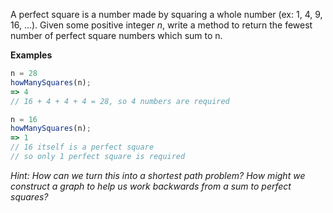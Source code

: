 A perfect square is a number made by squaring a whole number (ex: 1, 4, 9, 16, ...). Given some positive integer _n_, write a method to return the fewest number of perfect square numbers which sum to n.

**Examples**

```js
n = 28
howManySquares(n);
=> 4
// 16 + 4 + 4 + 4 = 28, so 4 numbers are required
```

```js
n = 16
howManySquares(n);
=> 1
// 16 itself is a perfect square
// so only 1 perfect square is required
```

_Hint: How can we turn this into a shortest path problem? How might we construct a graph to help us work backwards from a sum to perfect squares?_